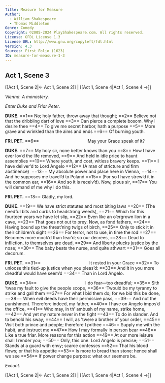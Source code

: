 ```yaml
---
Title: Measure for Measure
Author: 
  - William Shakespeare
  - Thomas Middleton
Genre: Comedy
Copyright: ©2005-2024 PlayShakespeare.com. All rights reserved.
License: GFDL License 1.3
License URL: http://www.gnu.org/copyleft/fdl.html
Version: 4.3
Sources: First Folio (1623)
ID: measure-for-measure-1-3
---
```


## Act 1, Scene 3
[[Act 1, Scene 2|← Act 1, Scene 2]] | [[Act 1, Scene 4|Act 1, Scene 4 →]]

*Vienna. A monastery.*

*Enter Duke and Friar Peter.*

**DUKE.**
==1== No; holy father, throw away that thought;
==2== Believe not that the dribbling dart of love
==3== Can pierce a complete bosom. Why I desire thee
==4== To give me secret harbor, hath a purpose
==5== More grave and wrinkled than the aims and ends
==6== Of burning youth.

**FRI. PET.**
==6==            May your Grace speak of it?

**DUKE.**
==7== My holy sir, none better knows than you
==8== How I have ever lov’d the life removed,
==9== And held in idle price to haunt assemblies
==10== Where youth, and cost, witless bravery keeps.
==11== I have deliver’d to Lord Angelo
==12== (A man of stricture and firm abstinence) 
==13== My absolute power and place here in Vienna,
==14== And he supposes me travel’d to Poland
==15== (For so I have strew’d it in the common ear,
==16== And so it is receiv’d). Now, pious sir,
==17== You will demand of me why I do this.

**FRI. PET.**
==18== Gladly, my lord.

**DUKE.**
==19== We have strict statutes and most biting laws
==20== (The needful bits and curbs to headstrong weeds),
==21== Which for this fourteen years we have let slip,
==22== Even like an o’ergrown lion in a cave,
==23== That goes not out to prey. Now, as fond fathers,
==24== Having bound up the threat’ning twigs of birch,
==25== Only to stick it in their children’s sight
==26== For terror, not to use, in time the rod
==27== Becomes more mock’d than fear’d; so our decrees,
==28== Dead to infliction, to themselves are dead,
==29== And liberty plucks justice by the nose;
==30== The baby beats the nurse, and quite athwart
==31== Goes all decorum.

**FRI. PET.**
==31==            It rested in your Grace
==32== To unloose this tied-up justice when you pleas’d:
==33== And it in you more dreadful would have seem’d
==34== Than in Lord Angelo.

**DUKE.**
==34==            I do fear—too dreadful;
==35== Sith ’twas my fault to give the people scope,
==36== ’Twould be my tyranny to strike and gall them
==37== For what I bid them do; for we bid this be done,
==38== When evil deeds have their permissive pass,
==39== And not the punishment. Therefore indeed, my father,
==40== I have on Angelo impos’d the office,
==41== Who may, in th’ ambush of my name, strike home,
==42== And yet my nature never in the fight
==43== To do in slander. And to behold his sway,
==44== I will, as ’twere a brother of your order,
==45== Visit both prince and people; therefore I prithee
==46== Supply me with the habit, and instruct me
==47== How I may formally in person bear
==48== Like a true friar. More reasons for this action
==49== At our more leisure shall I render you;
==50== Only, this one: Lord Angelo is precise;
==51== Stands at a guard with envy; scarce confesses
==52== That his blood flows; or that his appetite
==53== Is more to bread than stone: hence shall we see
==54== If power change purpose: what our seemers be.

*Exeunt.*

[[Act 1, Scene 2|← Act 1, Scene 2]] | [[Act 1, Scene 4|Act 1, Scene 4 →]]